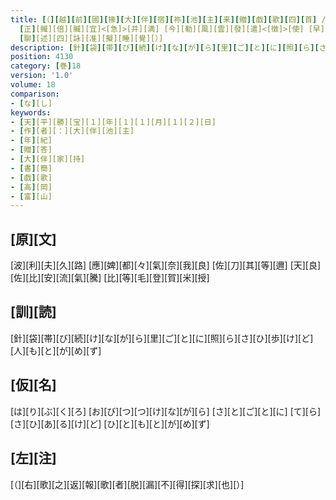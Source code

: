 ```yaml
---
title: [（][越][前][國][掾][大][伴][宿][祢][池][主][来][贈][戯][歌][四][首] / [忽][辱][恩][賜] [驚][欣][已][深] [心][中][含][咲][獨][座][稍][開] [表][裏][不][同][相][違][何][異] [推][量][所][由][率][尓][作][策][歟] [明][知][加][言][豈][有][他][意][乎] [凡][貿][易][本][物][其][罪][不][軽]
  [正][贓][倍][贓][宜]<[急]>[并][満] [今][勒][風][雲][發][遣]<[徴]>[使] [早][速][返][報][不][須][延][廻] / [勝][寶][元][年][十][一][月][十][二][日] [物][所][貿][易][下][吏] / [謹][訴][貿][易][人][断][官][司] [廳][下] / [別]<[白]> [可][怜][之][意][不][能][黙][止]
  [聊][述][四][詠][准][擬][睡][覺][）]
description: [針][袋][帯][び][続][け][な][が][ら][里][ご][と][に][照][ら][さ][ひ][歩][け][ど][人][も][と][が][め][ず]
position: 4130
category: [巻]18
version: '1.0'
volume: 18
comparison:
- [な][し]
keywords:
- [天][平][勝][宝][１][年][１][１][月][１][２][日]
- [作][者][：][大][伴][池][主]
- [年][紀]
- [贈][答]
- [大][伴][家][持]
- [書][簡]
- [戯][歌]
- [高][岡]
- [富][山]
---
```


## [原][文]

[波][利][夫][久][路] [應][婢][都][々][氣][奈][我][良] [佐][刀][其][等][邇] [天][良][佐][比][安][流][氣][騰] [比][等][毛][登][賀][米][授]

## [訓][読]

[針][袋][帯][び][続][け][な][が][ら][里][ご][と][に][照][ら][さ][ひ][歩][け][ど][人][も][と][が][め][ず]

## [仮][名]

[は][り][ぶ][く][ろ] [お][び][つ][つ][け][な][が][ら] [さ][と][ご][と][に] [て][ら][さ][ひ][あ][る][け][ど] [ひ][と][も][と][が][め][ず]

## [左][注]

[（][右][歌][之][返][報][歌][者][脱][漏][不][得][探][求][也][）]
